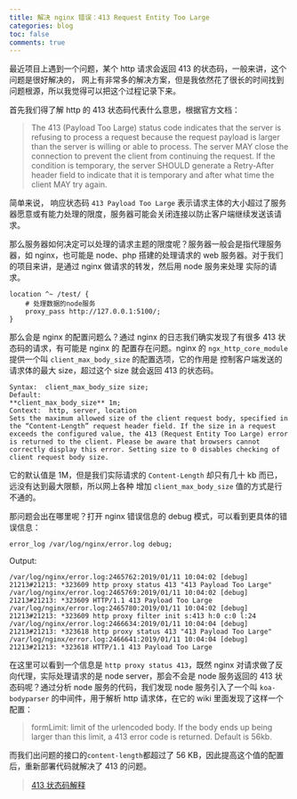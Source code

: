 ```yaml
---
title: 解决 nginx 错误：413 Request Entity Too Large
categories: blog
toc: false
comments: true
---
```


最近项目上遇到一个问题，某个 http 请求会返回 413 的状态码，一般来讲，这个问题是很好解决的，
网上有非常多的解决方案，但是我依然花了很长的时间找到问题根源，所以我觉得可以把这个过程记录下来。

首先我们得了解 http 的 413 状态码代表什么意思，根据官方文档：

> The 413 (Payload Too Large) status code indicates that the server is
refusing to process a request because the request payload is larger
than the server is willing or able to process.  The server MAY close
the connection to prevent the client from continuing the request.
If the condition is temporary, the server SHOULD generate a
Retry-After header field to indicate that it is temporary and after
what time the client MAY try again.

简单来说， 响应状态码 `413 Payload Too Large` 表示请求主体的大小超过了服务器愿意或有能力处理的限度，服务器可能会关闭连接以防止客户端继续发送该请求。

那么服务器如何决定可以处理的请求主题的限度呢？服务器一般会是指代理服务器，如 nginx，也可能是 node、php
搭建的处理请求的 web 服务器。对于我们的项目来讲，是通过 nginx 做请求的转发，然后用 node 服务来处理
实际的请求。

```nginx
location ^~ /test/ {
    # 处理数据的node服务
    proxy_pass http://127.0.0.1:5100/;
}
```

那么会是 nginx 的配置问题么？通过 nginx 的日志我们确实发现了有很多 413 状态码的请求，有可能是 nginx 的
配置存在问题。nginx 的 `ngx_http_core_module` 提供一个叫 `client_max_body_size` 的配置选项，它的作用是
控制客户端发送的请求体的最大 size，超过这个 size 就会返回 413 的状态码。

```
Syntax:  client_max_body_size size;
Default:
**client_max_body_size** 1m;
Context:  http, server, location
Sets the maximum allowed size of the client request body, specified in the “Content-Length” request header field. If the size in a request exceeds the configured value, the 413 (Request Entity Too Large) error is returned to the client. Please be aware that browsers cannot     correctly display this error. Setting size to 0 disables checking of client request body size.
```

它的默认值是 1M，但是我们实际请求的 `Content-Length` 却只有几十 kb 而已，远没有达到最大限额，所以网上各种
增加 `client_max_body_size` 值的方式是行不通的。

那问题会出在哪里呢？打开 nginx 错误信息的 debug 模式，可以看到更具体的错误信息：

```nginx
error_log /var/log/nginx/error.log debug;
```

Output:

```nginx
/var/log/nginx/error.log:2465762:2019/01/11 10:04:02 [debug] 21213#21213: *323609 http proxy status 413 "413 Payload Too Large"
/var/log/nginx/error.log:2465769:2019/01/11 10:04:02 [debug] 21213#21213: *323609 HTTP/1.1 413 Payload Too Large
/var/log/nginx/error.log:2465780:2019/01/11 10:04:02 [debug] 21213#21213: *323609 http proxy filter init s:413 h:0 c:0 l:24
/var/log/nginx/error.log:2466634:2019/01/11 10:04:04 [debug] 21213#21213: *323618 http proxy status 413 "413 Payload Too Large"
/var/log/nginx/error.log:2466641:2019/01/11 10:04:04 [debug] 21213#21213: *323618 HTTP/1.1 413 Payload Too Large
```

在这里可以看到一个信息是 `http proxy status 413`，既然 nginx 对请求做了反向代理，实际处理请求的是 node server，那会不会是 node 服务返回的 413 状态码呢？通过分析 node 服务的代码，我们发现 node
服务引入了一个叫 `koa-bodyparser` 的中间件，用于解析 http 请求体，在它的 wiki 里面发现了这样一个配置：

>formLimit: limit of the urlencoded body. If the body ends up being larger than this limit, a 413 error code is returned. Default is 56kb.

而我们出问题的接口的`content-length`都超过了 56 KB，因此提高这个值的配置后，重新部署代码就解决了 413 的问题。


> [413 状态码解释](https://developer.mozilla.org/zh-CN/docs/Web/HTTP/Status/413)
